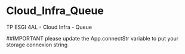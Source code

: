 # Cloud_Infra_Queue
TP ESGI 4AL - Cloud Infra - Queue

##IMPORTANT 
please update the App.connectStr variable to put your storage connexion string 
